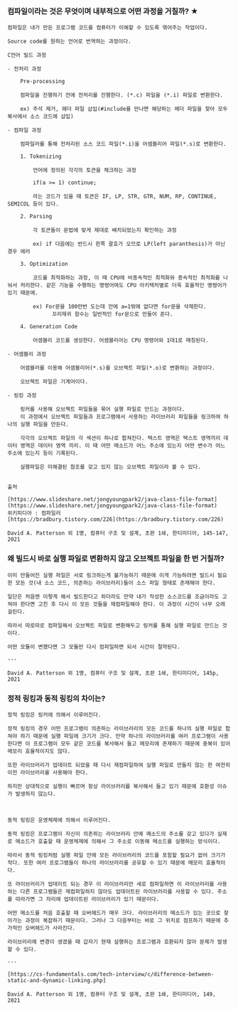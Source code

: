 ### 컴파일이라는 것은 무엇이며 내부적으로 어떤 과정을 거칠까? ★
    
    컴파일은 내가 만든 프로그램 코드를 컴퓨터가 이해할 수 있도록 엮어주는 작업이다.
    
    Source code를 원하는 언어로 번역하는 과정이다.
    
    C언어 빌드 과정
    
    - 전처리 과정
        
        Pre-processing
        
        컴파일을 진행하기 전에 전처리를 진행한다. (*.c) 파일을 (*.i) 파일로 변환한다.
        
        ex) 주석 제거, 헤더 파일 삽입(#include를 만나면 해당하는 헤더 파일을 찾아 모두 복사에서 소스 코드에 삽입)
        
    - 컴파일 과정
        
        컴파일러를 통해 전처리된 소스 코드 파일(*.i)을 어셈블리어 파일(*.s)로 변환한다.
        
        1. Tokenizing
            
            언어에 정의된 각각의 토큰을 체크하는 과정
            
            if(a >= 1) continue;
            
            라는 코드가 있을 때 토큰은 IF, LP, STR, GTR, NUM, RP, CONTINUE, SEMICOL 등이 있다.
            
        2. Parsing
            
            각 토큰들이 문법에 맞게 제대로 배치되었는지 확인하는 과정
            
            ex) if 다음에는 반드시 왼쪽 괄호가 오므로 LP(left paranthesis)가 아닌 경우 에러
            
        3. Optimization
            
            코드를 최적화하는 과정, 이 때 CPU에 비종속적인 최적화와 종속적인 최적화를 나눠서 처리한다. 같은 기능을 수행하는 명령어여도 CPU 아키텍처별로 더욱 효율적인 명령어가 있기 때문에.
            
            ex) For문을 100만번 도는데 안에 a=1밖에 없다면 for문을 삭제한다.
                  꼬리재귀 함수는 일반적인 for문으로 만들어 준다.
            
        4. Generation Code
            
            어셈블리 코드를 생성한다. 어셈블리어는 CPU 명령어와 1대1로 매칭된다.
            
    - 어셈블리 과정
        
        어셈블러를 이용해 어셈블리어(*.s)를 오브젝트 파일(*.o)로 변환하는 과정이다.
        
        오브젝트 파일은 기계어이다.
        
    - 링킹 과정
        
        링커를 사용해 오브젝트 파일들을 묶어 실행 파일로 만드는 과정이다.
        이 과정에서 오브젝트 파일들과 프로그램에서 사용하는 라이브러리 파일들을 링크하여 하나의 실행 파일을 만든다.
        
        각각의 오브젝트 파일의 각 섹션이 하나로 합쳐진다. 텍스트 영역은 텍스트 영역끼리 데이터 영역은 데이터 영역 끼리. 이 때 어떤 메소드가 어느 주소에 있는지 어떤 변수가 어느 주소에 있는지 등이 기록된다.
        
        실행파일은 미해결된 참조를 갖고 있지 않는 오브젝트 파일이라 볼 수 있다.
        
    
    출처 
    
    [https://www.slideshare.net/jongyoungpark2/java-class-file-format](https://www.slideshare.net/jongyoungpark2/java-class-file-format)
    위키피디아 : 컴파일러
    [https://bradbury.tistory.com/226](https://bradbury.tistory.com/226)
    
    David A. Patterson 외 1명, 컴퓨터 구조 및 설계, 초판 1쇄, 한티미디어, 145-147, 2021
    
### 왜 빌드시 바로 실행 파일로 변환하지 않고 오브젝트 파일을 한 번 거칠까?
    
    이미 만들어진 실행 파일은 서로 링크하는게 불가능하기 때문에 이게 가능하려면 빌드시 필요한 모든 것(내 소스 코드, 의존하는 라이브러리)들이 소스 파일 형태로 존재해야 한다.
    
    일단은 처음엔 이렇게 해서 빌드한다고 하더라도 만약 내가 작성한 소스코드를 조금이라도 고쳐야 한다면 고친 후 다시 이 모든 것들을 재컴파일해야 한다. 이 과정이 시간이 너무 오래 걸린다.  
    
    따라서 따로따로 컴파일해서 오브젝트 파일로 변환해두고 링커를 통해 실행 파일로 만드는 것이다.
    
    어떤 모듈이 변했다면 그 모듈만 다시 컴파일하면 되서 시간이 절약된다.
    
    ---
    
    David A. Patterson 외 1명, 컴퓨터 구조 및 설계, 초판 1쇄, 한티미디어, 145p, 2021
    
### 정적 링킹과 동적 링킹의 차이는?
    
    정적 링킹은 링커에 의해서 이루어진다.
    
    정적 링킹의 경우 어떤 프로그램이 의존하는 라이브러리의 모든 코드를 하나의 실행 파일로 합쳐야 하기 때문에 실행 파일에 크기가 크다. 만약 하나의 라이브러리를 여러 프로그램이 사용한다면 이 프로그램이 모두 같은 코드를 복사해서 들고 메모리에 존재하기 때문에 중복이 있어 메모리 효율적이지도 않다. 
    
    또한 라이브러리가 업데이트 되었을 때 다시 재컴파일하여 실행 파일로 만들지 않는 한 여전히 이전 라이브러리를 사용해야 한다.
    
    하지만 상대적으로 실행이 빠르며 항상 라이브러리를 복사해서 들고 있기 때문에 호환성 이슈가 발생하지 않는다.
    
     
    
    동적 링킹은 운영체제에 의해서 이루어진다.
    
    동적 링킹은 프로그램이 자신이 의존하는 라이브러리 안에 메소드의 주소를 갖고 있다가 실제로 메소드가 호출할 때 운영체제에 의해서 그 주소로 이동해 메소드를 실행하는 방식이다.
    
    따라서 동적 링킹처럼 실행 파일 안에 모든 라이브러리의 코드를 포함할 필요가 없어 크기가 작다. 또한 여러 프로그램들이 하나의 라이브러리를 공유할 수 있기 때문에 메모리 효율적이다.
    
    또 라이브러리가 업데이트 되는 경우 이 라이브러리만 새로 컴파일하면 이 라이브러리를 사용하는 다른 프로그램들은 재컴파일하지 않아도 업데이트된 라이브러리를 사용할 수 있다. 주소를 따라가면 그 자리에 업데이트된 라이브러리가 있기 때문이다.
    
    어떤 메소드를 처음 호출할 때 오버헤드가 매우 크다. 라이브러리의 메소드가 있는 곳으로 찾아가는 과정이 복잡하기 때문이다. 그러나 그 다음부터는 바로 그 위치로 점프하기 때문에 추가적인 오버헤드가 사라진다.
    
    라이브러리에 변경이 생겼을 때 갑자기 현재 실행하는 프로그램과 호환되지 않아 문제가 발생할 수 있다.
    
    ---
    
    [https://cs-fundamentals.com/tech-interview/c/difference-between-static-and-dynamic-linking.php]
    
    David A. Patterson 외 1명, 컴퓨터 구조 및 설계, 초판 1쇄, 한티미디어, 149, 2021